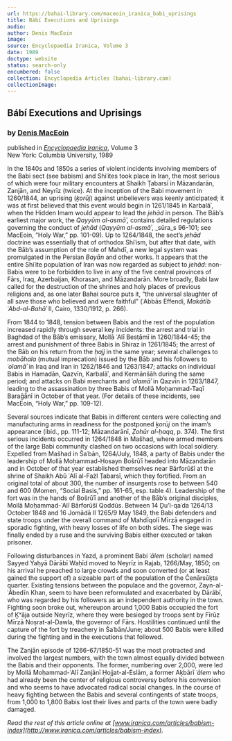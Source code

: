 ```yaml
---
url: https://bahai-library.com/maceoin_iranica_babi_uprisings
title: Bábí Executions and Uprisings
audio: 
author: Denis MacEoin
image: 
source: Encyclopaedia Iranica, Volume 3
date: 1989
doctype: website
status: search-only
encumbered: false
collection: Encyclopedia Articles (bahai-library.com)
collectionImage: 
---
```



## Bábí Executions and Uprisings

### by [Denis MacEoin](https://bahai-library.com/author/Denis+MacEoin)

published in [_Encyclopaedia Iranica_](https://bahai-library.com/series/Encyclopaedia%20Iranica), Volume 3  
New York: Columbia University, 1989


In the 1840s and 1850s a series of violent incidents involving members of the Babi sect (see babism) and Shiʿites took place in Iran, the most serious of which were four military encounters at Shaikh Ṭabarsī in Māzandarān, Zanjān, and Neyrīz (twice). At the inception of the Babi movement in 1260/1844, an uprising (_ḵorūj_) against unbelievers was keenly anticipated; it was at first believed that this event would begin in 1261/1845 in Karbalāʾ, when the Hidden Imam would appear to lead the _jehād_ in person. The Bāb’s earliest major work, the _Qayyūm al-asmāʾ_, contains detailed regulations governing the conduct of _jehād_ (_Qayyūm al-asmāʾ_, _sūra_s 96-101; see MacEoin, “Holy War,” pp. 101-09). Up to 1264/1848, the sect’s _jehād_ doctrine was essentially that of orthodox Shiʿism, but after that date, with the Bāb’s assumption of the role of Mahdī, a new legal system was promulgated in the Persian _Bayān_ and other works. It appears that the entire Shiʿite population of Iran was now regarded as subject to _jehād_: non-Babis were to be forbidden to live in any of the five central provinces of Fārs, Iraq, Azerbaijan, Khorasan, and Māzandarān. More broadly, Babi law called for the destruction of the shrines and holy places of previous religions and, as one later Bahai source puts it, “the universal slaughter of all save those who believed and were faithful” (ʿAbbās Effendi, _Makātīb ʿAbd-al-Bahāʾ_ II, Cairo, 1330/1912, p. 266).

From 1844 to 1848, tension between Babis and the rest of the population increased rapidly through several key incidents: the arrest and trial in Baghdad of the Bāb’s emissary, Mollā ʿAlī Besṭāmī in 1260/1844-45; the arrest and punishment of three Babis in Shiraz in 1261/1845; the arrest of the Bāb on his return from the _ḥajj_ in the same year; several challenges to _mobāhala_ (mutual imprecation) issued by the Bāb and his followers to _ʿolamāʾ_ in Iraq and Iran in 1262/1846 and 1263/1847; attacks on individual Babis in Hamadān, Qazvīn, Karbalāʾ, and Kermānšāh during the same period; and attacks on Babi merchants and _ʿolamāʾ_ in Qazvīn in 1263/1847, leading to the assassination by three Babis of Mollā Moḥammad-Taqī Baraḡānī in October of that year. (For details of these incidents, see MacEoin, “Holy War,” pp. 109-12).

Several sources indicate that Babis in different centers were collecting and manufacturing arms in readiness for the postponed _ḵorūj_ on the imam’s appearance (ibid., pp. 111-12; Māzandarānī, _Ẓohūr al-ḥaqq_, p. 374). The first serious incidents occurred in 1264/1848 in Mašhad, where armed members of the large Babi community clashed on two occasions with local soldiery. Expelled from Mašhad in Šaʿbān, 1264/July, 1848, a party of Babis under the leadership of Mollā Moḥammad-Ḥosayn Bošrūʾī headed into Māzandarān and in October of that year established themselves near Bārforūšī at the shrine of Shaikh Abū ʿAlī al-Fażl Ṭabarsī, which they fortified. From an original total of about 300, the number of insurgents rose to between 540 and 600 (Momen, “Social Basis,” pp. 161-65, esp. table 4). Leadership of the fort was in the hands of Bošrūʾī and another of the Bāb’s original disciples, Mollā Moḥammad-ʿAlī Bārforūšī Qoddūs. Between 14 Ḏu’l-qaʿda 1264/13 October 1848 and 16 Jomādā II 1265/9 May 1849, the Babi defenders and state troops under the overall command of Mahdīqolī Mīrzā engaged in sporadic fighting, with heavy losses of life on both sides. The siege was finally ended by a ruse and the surviving Babis either executed or taken prisoner.

Following disturbances in Yazd, a prominent Babi _ʿālem_ (scholar) named Sayyed Yaḥyā Dārābī Waḥīd moved to Neyrīz in Rajab, 1266/May, 1850; on his arrival he preached to large crowds and soon converted (or at least gained the support of) a sizeable part of the population of the Čenārsūḵta quarter. Existing tensions between the populace and the governor, Zayn-al-ʿĀbedīn Khan, seem to have been reformulated and exacerbated by Dārābī, who was regarded by his followers as an independent authority in the town. Fighting soon broke out, whereupon around 1,000 Babis occupied the fort of Ḵᵛāja outside Neyrīz, where they were besieged by troops sent by Fīrūz Mīrzā Noṣrat-al-Dawla, the governor of Fārs. Hostilities continued until the capture of the fort by treachery in Šaʿbān/June; about 500 Babis were killed during the fighting and in the executions that followed.

The Zanjān episode of 1266-67/1850-51 was the most protracted and involved the largest numbers, with the town almost equally divided between the Babis and their opponents. The former, numbering over 2,000, were led by Mollā Moḥammad-ʿAlī Zanjānī Ḥojjat-al-Eslām, a former Aḵbārī _ʿālem_ who had already been the center of religious controversy before his conversion and who seems to have advocated radical social changes. In the course of heavy fighting between the Babis and several contingents of state troops, from 1,000 to 1,800 Babis lost their lives and parts of the town were badly damaged.

  
_Read the rest of this article online at [www.iranica.com/articles/babism-index](http://www.iranica.com/articles/babism-index)._